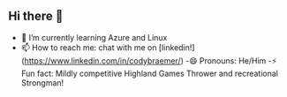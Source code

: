 ## Hi there 👋

- 🌱 I’m currently learning Azure and Linux
- 📫 How to reach me: chat with me on [linkedin!]  (https://www.linkedin.com/in/codybraemer/)
 -😄 Pronouns: He/Him
 -⚡ Fun fact: Mildly competitive Highland Games Thrower and recreational Strongman!

<!--
**elcody/elcody** is a ✨ _special_ ✨ repository because its `README.md` (this file) appears on your GitHub profile.

Here are some ideas to get you started:

- 🔭 I’m currently working on ...
 🌱 I’m currently learning Azure and Linux
- 👯 I’m looking to collaborate on ...
- 🤔 I’m looking for help with ...
- 💬 Ask me about ...
 📫 How to reach me: chat with me on [linkedin!]  (https://www.linkedin.com/in/codybraemer/)
 😄 Pronouns: He/Him
 ⚡ Fun fact: Mildly competitive Highland Games Thrower and recreational Strongman!
-->
